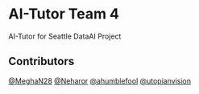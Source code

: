 # AI-Tutor  Team 4 
AI-Tutor for Seattle DataAI Project


## Contributors
 [@MeghaN28](https://github.com/MeghaN28)
 [@Neharor](https://github.com/Neharor)
[@ahumblefool](https://github.com/ahumblefool)
[@utopianvision](https://github.com/utopianvision)

